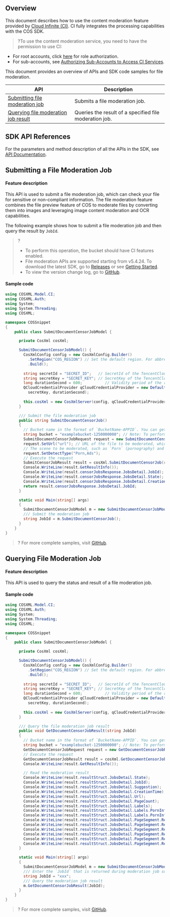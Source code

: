 ## Overview
This document describes how to use the content moderation feature provided by [Cloud Infinite (CI)](https://www.tencentcloud.com/document/product/1045). CI fully integrates the processing capabilities with the COS SDK.

>?To use the content moderation service, you need to have the permission to use CI:
- For root accounts, click [here](https://console.cloud.tencent.com/cam/role/grant?roleName=CI_QCSRole&policyName=QcloudCOSDataFullControl,QcloudAccessForCIRole,QcloudPartAccessForCIRole&principal=eyJzZXJ2aWNlIjoiY2kucWNsb3VkLmNvbSJ9&serviceType=%E6%95%B0%E6%8D%AE%E4%B8%87%E8%B1%A1&s_url=https%3A%2F%2Fconsole.cloud.tencent.com%2Fci) for role authorization.
- For sub-accounts, see [Authorizing Sub-Accounts to Access CI Services](https://intl.cloud.tencent.com/document/product/1045/33450).

This document provides an overview of APIs and SDK code samples for file moderation.

| API | Description |
| ----------------------------------| ---------------------------------- |
| [Submitting file moderation job](https://intl.cloud.tencent.com/document/product/436/48258) | Submits a file moderation job.   |
| [Querying file moderation job result](https://intl.cloud.tencent.com/document/product/436/48259)  | Queries the result of a specified file moderation job. |

## SDK API References

For the parameters and method description of all the APIs in the SDK, see [API Documentation](https://cos-dotnet-sdk-doc-1253960454.file.myqcloud.com/).

## Submitting a File Moderation Job

#### Feature description

This API is used to submit a file moderation job, which can check your file for sensitive or non-compliant information. The file moderation feature combines the file preview feature of COS to moderate files by converting them into images and leveraging image content moderation and OCR capabilities.

The following example shows how to submit a file moderation job and then query the result by `JobId`.

>?
> - To perform this operation, the bucket should have CI features enabled.
> - File moderation APIs are supported starting from v5.4.24. To download the latest SDK, go to [Releases](https://github.com/tencentyun/qcloud-sdk-dotnet/releases) or see [Getting Started](https://intl.cloud.tencent.com/document/product/436/30594).
> - To view the version change log, go to [GitHub](https://github.com/tencentyun/qcloud-sdk-dotnet/blob/master/CHANGELOG.md).
> 


#### Sample code

[//]: #	".cssg-snippet-SubmitDocumentCensorJobModel"

```cs
using COSXML.Model.CI;
using COSXML.Auth;
using System;
using System.Threading;
using COSXML;

namespace COSSnippet
{
    public class SubmitDocumentCensorJobModel {

      private CosXml cosXml;

      SubmitDocumentCensorJobModel() {
        CosXmlConfig config = new CosXmlConfig.Builder()
          .SetRegion("COS_REGION") // Set the default region. For abbreviations of COS regions, visit https://cloud.tencent.com/document/product/436/6224. 
          .Build();
        
        string secretId = "SECRET_ID";   // SecretId of the TencentCloud API. For more information about how to obtain the API key, see https://console.cloud.tencent.com/cam/capi.
        string secretKey = "SECRET_KEY"; // SecretKey of the TencentCloud API. For more information about how to obtain the API key, see https://console.cloud.tencent.com/cam/capi.
        long durationSecond = 600;          // Validity period of the request signature in seconds
        QCloudCredentialProvider qCloudCredentialProvider = new DefaultQCloudCredentialProvider(secretId, 
          secretKey, durationSecond);
        
        this.cosXml = new CosXmlServer(config, qCloudCredentialProvider);
      }

      /// Submit the file moderation job
      public string SubmitDocumentCensorJob()
      {
        // Bucket name in the format of `BucketName-APPID`. You can get APPID by referring to https://console.cloud.tencent.com/developer.
        string bucket = "examplebucket-1250000000"; // Note: To perform this operation, the bucket should have the content moderation feature enabled.
        SubmitDocumentCensorJobRequest request = new SubmitDocumentCensorJobRequest(bucket);
        request.SetUrl("url"); // URL of the file to be moderated, which should be replaced with that of the actual file.
        // The scene to be moderated, such as `Porn` (pornography) and `Ads` (advertising). You can pass in multiple types and separate them by comma, such as `Porn,Ads`.
        request.SetDetectType("Porn,Ads");
        // Execute the request
        SubmitCensorJobResult result = cosXml.SubmitDocumentCensorJob(request);
        Console.WriteLine(result.GetResultInfo());
        Console.WriteLine(result.censorJobsResponse.JobsDetail.JobId);
        Console.WriteLine(result.censorJobsResponse.JobsDetail.State);
        Console.WriteLine(result.censorJobsResponse.JobsDetail.CreationTime);
        return result.censorJobsResponse.JobsDetail.JobId;
      }

      static void Main(string[] args)
      {
        SubmitDocumentCensorJobModel m = new SubmitDocumentCensorJobModel();
        /// Submit the moderation job
        string JobId = m.SubmitDocumentCensorJob();
      }
    }
}

```

>? For more complete samples, visit [GitHub](https://github.com/tencentyun/cos-snippets/blob/master/dotnet/dist/SubmitDocumentCensorJob.cs).
>

## Querying File Moderation Job

#### Feature description

This API is used to query the status and result of a file moderation job.

#### Sample code

[//]: #	".cssg-snippet-SubmitDocumentCensorJobModel"

```cs
using COSXML.Model.CI;
using COSXML.Auth;
using System;
using System.Threading;
using COSXML;

namespace COSSnippet
{
    public class SubmitDocumentCensorJobModel {

      private CosXml cosXml;

      SubmitDocumentCensorJobModel() {
        CosXmlConfig config = new CosXmlConfig.Builder()
          .SetRegion("COS_REGION") // Set the default region. For abbreviations of COS regions, visit https://cloud.tencent.com/document/product/436/6224. 
          .Build();
        
        string secretId = "SECRET_ID";   // SecretId of the TencentCloud API. For more information about how to obtain the API key, see https://console.cloud.tencent.com/cam/capi.
        string secretKey = "SECRET_KEY"; // SecretKey of the TencentCloud API. For more information about how to obtain the API key, see https://console.cloud.tencent.com/cam/capi.
        long durationSecond = 600;          // Validity period of the request signature in seconds
        QCloudCredentialProvider qCloudCredentialProvider = new DefaultQCloudCredentialProvider(secretId, 
          secretKey, durationSecond);
        
        this.cosXml = new CosXmlServer(config, qCloudCredentialProvider);
      }

      /// Query the file moderation job result
      public void GetDocumentCensorJobResult(string JobId)
      {
        // Bucket name in the format of `BucketName-APPID`. You can get APPID by referring to https://console.cloud.tencent.com/developer.
        string bucket = "examplebucket-1250000000"; // Note: To perform this operation, the bucket should have the content moderation feature enabled.
        GetDocumentCensorJobRequest request = new GetDocumentCensorJobRequest(bucket, JobId);
        // Execute the request
        GetDocumentCensorJobResult result = cosXml.GetDocumentCensorJob(request);
        Console.WriteLine(result.GetResultInfo());

        // Read the moderation result
        Console.WriteLine(result.resultStruct.JobsDetail.State);
        Console.WriteLine(result.resultStruct.JobsDetail.JobId);
        Console.WriteLine(result.resultStruct.JobsDetail.Suggestion);
        Console.WriteLine(result.resultStruct.JobsDetail.CreationTime);
        Console.WriteLine(result.resultStruct.JobsDetail.Url);
        Console.WriteLine(result.resultStruct.JobsDetail.PageCount);
        Console.WriteLine(result.resultStruct.JobsDetail.Labels);
        Console.WriteLine(result.resultStruct.JobsDetail.Labels.PornInfo.HitFlag);
        Console.WriteLine(result.resultStruct.JobsDetail.Labels.PornInfo.Score);
        Console.WriteLine(result.resultStruct.JobsDetail.PageSegment.Results.Url);
        Console.WriteLine(result.resultStruct.JobsDetail.PageSegment.Results.Text);
        Console.WriteLine(result.resultStruct.JobsDetail.PageSegment.Results.PageNumber);
        Console.WriteLine(result.resultStruct.JobsDetail.PageSegment.Results.PornInfo.HitFlag);
        Console.WriteLine(result.resultStruct.JobsDetail.PageSegment.Results.PornInfo.SubLabel);
        Console.WriteLine(result.resultStruct.JobsDetail.PageSegment.Results.PornInfo.Score);
      }

      static void Main(string[] args)
      {
        SubmitDocumentCensorJobModel m = new SubmitDocumentCensorJobModel();
        /// Enter the `JobId` that is returned during moderation job submission and uniquely identifies this moderation job
        string JobId = "xxx";
        /// Query the moderation job result
        m.GetDocumentCensorJobResult(JobId);
      }
    }
}

```

>? For more complete samples, visit [GitHub](https://github.com/tencentyun/cos-snippets/blob/master/dotnet/dist/SubmitDocumentCensorJob.cs).
>
